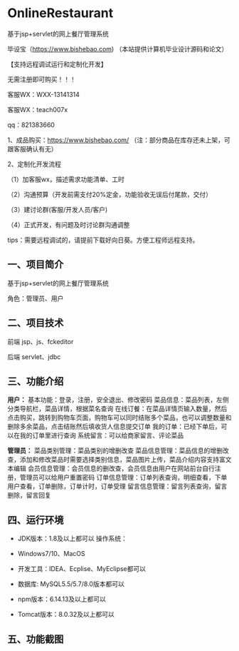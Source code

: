 # OnlineRestaurant
 基于jsp+servlet的网上餐厅管理系统

毕设宝（https://www.bishebao.com) （本站提供计算机毕业设计源码和论文）

【支持远程调试运行和定制化开发】

无需注册即可购买！！！

客服WX：WXX-13141314

客服WX：teach007x

qq：821383660


1、成品购买：https://www.bishebao.com/ （注：部分商品在库存还未上架，可跟客服确认有无）

2、定制化开发流程

（1）加客服wx，描述需求功能清单、工时

（2）沟通预算（开发前需支付20%定金，功能验收无误后付尾款，交付）

（3）建讨论群(客服/开发人员/客户)

（4）正式开发，有问题及时讨论群沟通调整

tips：需要远程调试的，请提前下载好向日葵。方便工程师远程支持。
<h2>一、项目简介</h2>
基于jsp+servlet的网上餐厅管理系统

角色：管理员、用户
<h2>二、项目技术</h2>
前端 jsp、js、fckeditor

后端 servlet、jdbc
<h2>三、功能介绍</h2>
<div class="markdown-heading" dir="auto">
<div class="markdown-heading" dir="auto">

<strong>用户：</strong>
基本功能：登录，注册，安全退出、修改密码
菜品信息：菜品列表，左侧分类导航栏，菜品详情，根据菜名查询
在线订餐：在菜品详情页输入数量，然后点击购买，跳转到购物车页面，购物车可以同时结账多个菜品，也可以调整数量和删除多余菜品，点击结账然后填收货人信息提交订单
我的订单：已经下单后，可以在我的订单里进行查询
系统留言：可以给商家留言、评论菜品

<strong>管理员：</strong>
菜品类别管理：菜品类别的增删改查
菜品信息管理：菜品信息的增删改查，添加和修改菜品时需要选择类别信息，菜品图片上传，菜品介绍内容支持富文本编辑
会员信息管理：会员信息的删改查，会员信息由用户在网站前台自行注册，管理员可以给用户重置密码
订单信息管理：订单列表查询，明细查看，下单用户查看，订单删除，订单计时，订单受理
留言信息管理：留言列表查询，留言删除，留言回复

</div>
</div>
<h2>四、运行环境</h2>
<ul dir="auto">
 	<li>
<p dir="auto">JDK版本：1.8及以上都可以 操作系统：</p>
</li>
 	<li>
<p dir="auto">Windows7/10、MacOS</p>
</li>
 	<li>
<p dir="auto">开发工具：IDEA、Ecplise、MyEclipse都可以</p>
</li>
 	<li>
<p dir="auto">数据库: MySQL5.5/5.7/8.0版本都可以</p>
</li>
 	<li>
<p dir="auto">npm版本：6.14.13及以上都可以</p>
</li>
 	<li>
<p dir="auto">Tomcat版本：8.0.32及以上都可以</p>
</li>
</ul>
<h2>五、功能截图</h2>
<img class="aligncenter size-full wp-image" src="https://www.bishebao.com/wp-content/uploads/2024/07/基于jsp+servlet的网上餐厅管理系统/result/image_1_1.png" alt="" />
<img class="aligncenter size-full wp-image" src="https://www.bishebao.com/wp-content/uploads/2024/07/基于jsp+servlet的网上餐厅管理系统/result/image_2_2.png" alt="" />
<img class="aligncenter size-full wp-image" src="https://www.bishebao.com/wp-content/uploads/2024/07/基于jsp+servlet的网上餐厅管理系统/result/image_3_3.png" alt="" />
<img class="aligncenter size-full wp-image" src="https://www.bishebao.com/wp-content/uploads/2024/07/基于jsp+servlet的网上餐厅管理系统/result/image_4_4.png" alt="" />
<img class="aligncenter size-full wp-image" src="https://www.bishebao.com/wp-content/uploads/2024/07/基于jsp+servlet的网上餐厅管理系统/result/image_5_5.png" alt="" />
<img class="aligncenter size-full wp-image" src="https://www.bishebao.com/wp-content/uploads/2024/07/基于jsp+servlet的网上餐厅管理系统/result/image_6_6.png" alt="" />
<img class="aligncenter size-full wp-image" src="https://www.bishebao.com/wp-content/uploads/2024/07/基于jsp+servlet的网上餐厅管理系统/result/image_7_7.png" alt="" />
<img class="aligncenter size-full wp-image" src="https://www.bishebao.com/wp-content/uploads/2024/07/基于jsp+servlet的网上餐厅管理系统/result/image_8_8.png" alt="" />
<img class="aligncenter size-full wp-image" src="https://www.bishebao.com/wp-content/uploads/2024/07/基于jsp+servlet的网上餐厅管理系统/result/image_9_9.png" alt="" />